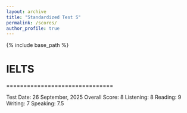 ```yaml
---
layout: archive
title: "Standardized Test S"
permalink: /scores/
author_profile: true
---
```


{% include base_path %}


# IELTS 
===============================

Test Date: 26 September, 2025
Overall Score: 8
Listening: 8
Reading: 9
Writing: 7
Speaking: 7.5


